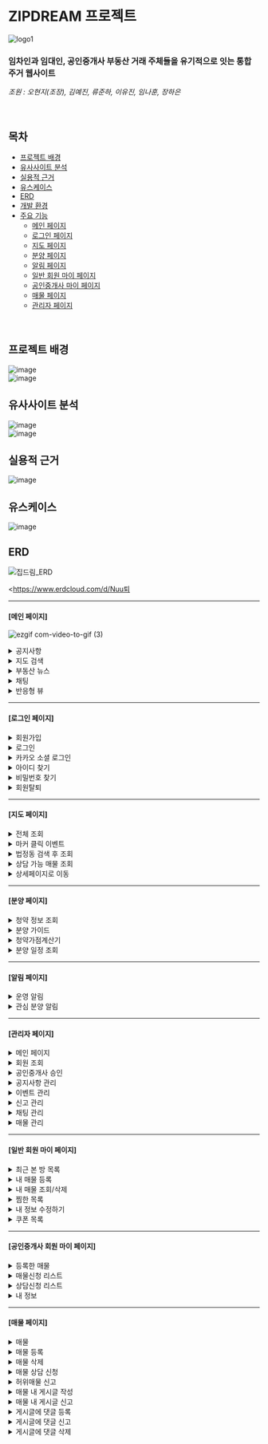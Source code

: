 # ZIPDREAM 프로젝트  

![logo1](https://github.com/ZIPDREAM-WORKSPACE/ZIPDREAM/assets/93081185/6dc09e7a-e755-46d9-aad4-f8ba983ed876)

### 임차인과 임대인, 공인중개사 부동산 거래 주체들을 유기적으로 잇는 통합 주거 웹사이트
*조원 : 오현지(조장), 김예진, 류준하, 이유진, 임나훈, 장하은*  
<br/><br/>

## 목차
* [프로젝트 배경](#프로젝트-배경)
* [유사사이트 분석](#유사사이트-분석)
* [실용적 근거](#실용적-근거)
* [유스케이스](#유스케이스)
* [ERD](#ERD)
* [개발 환경](#개발-환경)
* [주요 기능](#주요-기능)
  - [메인 페이지](#메인-페이지)
  - [로그인 페이지](#로그인-페이지)
  - [지도 페이지](#지도-페이지)
  - [분양 페이지](#분양-페이지)
  - [알림 페이지](#알림-페이지)
  - [일반 회원 마이 페이지](#일반-회원-마이-페이지)
  - [공인중개사 마이 페이지](#공인중개사-회원-마이-페이지)
  - [매물 페이지](#매물-페이지)
  - [관리자 페이지](#관리자-페이지)
<br/><br/><br/>
<h2>프로젝트 배경</h2>

![image](https://github.com/ZIPDREAM-WORKSPACE/ZIPDREAM/assets/93081185/1cfc2202-0ecc-4d6e-b8ed-b891680d91a1)
<br/>
![image](https://github.com/ZIPDREAM-WORKSPACE/ZIPDREAM/assets/93081185/57eb9ece-3a63-4be3-a065-01044d3629d8)
<br/>
<h2>유사사이트 분석</h2>

![image](https://github.com/ZIPDREAM-WORKSPACE/ZIPDREAM/assets/93081185/9c5ebf91-dece-4f5d-b97c-0887b2cabb06)
<br/>
![image](https://github.com/ZIPDREAM-WORKSPACE/ZIPDREAM/assets/93081185/0861fdb2-c5e9-4340-8657-c81747e6d1ec)
<br/>
<h2>실용적 근거</h2>      

![image](https://github.com/ZIPDREAM-WORKSPACE/ZIPDREAM/assets/93081185/ddd45e5a-01d7-4b13-ad9a-4738b4358841)
<br/>
<h2>유스케이스</h2>      

![image](https://github.com/ZIPDREAM-WORKSPACE/ZIPDREAM/assets/93081185/a0197155-e8e7-461d-b23b-bb418c438eba)
<br/>
<h2>ERD</h2>


![집드림_ERD](https://github.com/ZIPDREAM-WORKSPACE/ZIPDREAM/assets/93081185/4dae454c-850b-40f9-aa1e-5c097aa7b401)

<https://www.erdcloud.com/d/Nuu퇴</summary>
  <div markdown="1">
  </div>
</details>
<hr>

<h4>[메인 페이지]</h4>

![ezgif com-video-to-gif (3)](https://github.com/ZIPDREAM-WORKSPACE/ZIPDREAM/assets/117424784/8e95e913-99a6-493c-9450-2ac486bba588)

<details>
  <summary>공지사항</summary>
  <div markdown="1">
    
  ![ezgif com-video-to-gif (4)](https://github.com/ZIPDREAM-WORKSPACE/ZIPDREAM/assets/117424784/ddc961d6-1e08-4b58-9588-a34c8b798daa)

  </div>
</details>
<details>
  <summary>지도 검색</summary>
  <div markdown="1">
    
  ![ezgif com-video-to-gif (2)](https://github.com/ZIPDREAM-WORKSPACE/ZIPDREAM/assets/117424784/cc33eb24-ffae-4ea0-8a42-a68a302d1ac2)

  </div>
</details>
<details>
  <summary>부동산 뉴스</summary>
  <div markdown="1">
    
  ![ezgif com-video-to-gif (1)](https://github.com/ZIPDREAM-WORKSPACE/ZIPDREAM/assets/117424784/dd3b163e-ec8c-45cc-8522-39b168722806)

  </div>
</details>
<details>
  <summary>채팅</summary>
  <div markdown="1">
    
  ![chatting](https://github.com/ZIPDREAM-WORKSPACE/ZIPDREAM/assets/117424784/7a11bcde-bb31-4a42-be24-8eff0566355d)

  </div>
</details>
<details>
  <summary>반응형 뷰</summary>
  <div markdown="1">

![ezgif com-video-to-gif (5)](https://github.com/ZIPDREAM-WORKSPACE/ZIPDREAM/assets/117424784/c84953c0-da98-4888-8420-4ec1101a9e1d)
    
  </div>
</details>
<hr>

<h4>[로그인 페이지]</h4>
<details>
  <summary>회원가입</summary>
  <div markdown="1">
  </div>
</details>
<details>
  <summary>로그인</summary>
  <div markdown="1">
  </div>
</details>
<details>
  <summary>카카오 소셜 로그인</summary>
  <div markdown="1">
  </div>
</details>
<details>
  <summary>아이디 찾기</summary>
  <div markdown="1">
  </div>
</details>
<details>
  <summary>비밀번호 찾기</summary>
  <div markdown="1">
  </div>
</details>
<details>
  <summary>회원탈퇴</summary>
  <div markdown="1">
  </div>
</details>
<hr>

<h4>[지도 페이지]</h4>
<details>
  <summary>전체 조회</summary>
  <div markdown="1">

  ![1](https://github.com/ZIPDREAM-WORKSPACE/ZIPDREAM/assets/93081185/45b7d76c-dec6-4427-b0e9-7fe28c16ebf6)
  <br><br><br><br>
  ![image](https://github.com/ZIPDREAM-WORKSPACE/ZIPDREAM/assets/93081185/7d5439c5-1ae6-4324-b3f0-27b6fe6b14c7)

  </div>
</details>
<details>
  <summary>마커 클릭 이벤트</summary>
  <div markdown="1">
    
  ![2](https://github.com/ZIPDREAM-WORKSPACE/ZIPDREAM/assets/93081185/23dd9b7b-9f07-40f4-91f2-f8922f2aa10f)
  <br><br><br><br>
  ![3-1](https://github.com/ZIPDREAM-WORKSPACE/ZIPDREAM/assets/93081185/aec7b25d-27a1-48a8-bafd-aaf326016efa)
    
  </div>
</details>
<details>
  <summary>법정동 검색 후 조회</summary>
  <div markdown="1">
    
  ![법정동 검색](https://github.com/ZIPDREAM-WORKSPACE/ZIPDREAM/assets/93081185/09a6daf5-ad1a-4fd3-8fdf-c15d6a5b281d)

  </div>
</details>
<details>
  <summary>상담 가능 매물 조회</summary>
  <div markdown="1">
    
  ![4-1](https://github.com/ZIPDREAM-WORKSPACE/ZIPDREAM/assets/93081185/809c1dca-3a19-41ad-86d0-45c9aa6169dd)

  </div>
</details>
<details>
  <summary>상세페이지로 이동</summary>
  <div markdown="1">
  </div>
</details>

<hr>
<h4>[분양 페이지]</h4>
<details>
  <summary>청약 정보 조회</summary>
  <div markdown="1">
  
  ![분양-청약정보](https://github.com/ZIPDREAM-WORKSPACE/ZIPDREAM/assets/117423276/5e47ef76-e900-4b2f-b20f-4a1b6f7579e4)
  
  </div>
</details>
<details>
  <summary>분양 가이드</summary>
  <div markdown="1">
    
  ![분양-분양가이드](https://github.com/ZIPDREAM-WORKSPACE/ZIPDREAM/assets/117423276/324a837f-e681-45c0-a146-56b8dcca935c)
  
  </div>
</details>
<details>
  <summary>청약가점계산기</summary>
  <div markdown="1">
  
  ![분양-청약가점계산기](https://github.com/ZIPDREAM-WORKSPACE/ZIPDREAM/assets/117423276/1049ed8b-1cee-4432-9b34-292296e7ed3d)

  </div>
</details>
<details>
  <summary>분양 일정 조회</summary>
  <div markdown="1">

  ![분양-분양일정](https://github.com/ZIPDREAM-WORKSPACE/ZIPDREAM/assets/117423276/0147d39d-5957-43e7-b607-5d93bb53acf9)

    
  </div>
</details>

<hr>
<h4>[알림 페이지]</h4>
<details>
  <summary>운영 알림</summary>
  <div markdown="1">

![ezgif com-video-to-gif (6)](https://github.com/ZIPDREAM-WORKSPACE/ZIPDREAM/assets/117424784/1d55b6a2-388d-41d6-ad2f-72317745626e)

  </div>
</details>
<details>
  <summary>관심 분양 알림</summary>
  <div markdown="1">

![ezgif com-video-to-gif (7)](https://github.com/ZIPDREAM-WORKSPACE/ZIPDREAM/assets/117424784/ab8b645f-663a-4385-a047-f55c60306670)

  </div>
</details>

<hr>
<h4>[관리자 페이지]</h4>
<details>
  <summary>메인 페이지</summary>
  <div markdown="1">
    
  ![ezgif com-video-to-gif](https://github.com/ZIPDREAM-WORKSPACE/ZIPDREAM/assets/117423310/0c223b29-a853-4eb3-acaa-a567e3b2fa67)
  
  </div>
  </details>
  <details>
  <summary>회원 조회</summary>
  <div markdown="1">

![ezgif com-gif-maker](https://github.com/ZIPDREAM-WORKSPACE/ZIPDREAM/assets/117423310/bcf138a3-61ed-48c2-b0a3-809eefd0844a)
    
  </div>
  </details>
  <details>
  <summary>공인중개사 승인</summary>
  <div markdown="1">

![ezgif com-video-to-gif](https://github.com/ZIPDREAM-WORKSPACE/ZIPDREAM/assets/117423310/bef76c3e-3562-40ef-a52f-aa3564e0fa33)
    
  </div>
  </details>
  <details>
 <summary>공지사항 관리</summary>
  <div markdown="1">

![ezgif com-video-to-gif](https://github.com/ZIPDREAM-WORKSPACE/ZIPDREAM/assets/117423310/cca323ec-1d5f-48a9-8a8f-b60303d87466)

  </div>
  </details>
  <details>
  <summary>이벤트 관리</summary>
  <div markdown="1">

![ezgif com-video-to-gif](https://github.com/ZIPDREAM-WORKSPACE/ZIPDREAM/assets/117423310/d087a5d9-7838-4c84-8194-5cb74e90d0fd)

  </div>
  </details>
  <details>
  <summary>신고 관리</summary>
  <div markdown="1">

![ezgif com-video-to-gif](https://github.com/ZIPDREAM-WORKSPACE/ZIPDREAM/assets/117423310/c55cf46f-9394-43a4-924c-c044d67d9958)

  </div>
  </details>
  <details>
  <summary>채팅 관리</summary>
  <div markdown="1">

![ezgif com-video-to-gif (2)](https://github.com/ZIPDREAM-WORKSPACE/ZIPDREAM/assets/117423310/e0c3dd69-047e-4fd8-8211-88beb54cb969)
    
  </div>
  </details>
  <details>
  <summary>매물 관리</summary>
  <div markdown="1">

![ezgif com-video-to-gif](https://github.com/ZIPDREAM-WORKSPACE/ZIPDREAM/assets/117423310/e20569e5-1fd4-44c7-8ed8-6471bbbc1e5b)


  </div>
</details>
<hr>
<h4>[일반 회원 마이 페이지]</h4>
<details>
  <summary>최근 본 방 목록</summary>
  <div markdown="1">

  ![마이페이지-최근본방](https://github.com/ZIPDREAM-WORKSPACE/ZIPDREAM/assets/117423276/3a0658c0-2b78-400b-8f89-a62f180fca38)

  
  </div>
</details>
<details>
  <summary>내 매물 등록</summary>
  <div markdown="1">
  
  ![마이페이지-방내놓기](https://github.com/ZIPDREAM-WORKSPACE/ZIPDREAM/assets/117423276/b01ad59a-3a2f-432d-aaab-416efff1b65e)
  
  </div>
</details>
<details>
  <summary>내 매물 조회/삭제</summary>
  <div markdown="1">

  ![마이페이지-내매물목록](https://github.com/ZIPDREAM-WORKSPACE/ZIPDREAM/assets/117423276/59ca10af-9650-4e89-a119-aa72e9c253f0)
  
  </div>
</details>
<details>
  <summary>찜한 목록</summary>
  <div markdown="1">

  ![마이페이지-찜목록](https://github.com/ZIPDREAM-WORKSPACE/ZIPDREAM/assets/117423276/d36abc1b-5fb9-431c-8022-d27c2135c149)
  
  </div>
</details>
<details>
  <summary>내 정보 수정하기</summary>
  <div markdown="1">

  ![마이페이지-내정보수정](https://github.com/ZIPDREAM-WORKSPACE/ZIPDREAM/assets/117423276/8d28514d-0f0f-4454-b98f-4ea09b6e4461)
    
  </div>
</details>
<details>
  <summary>쿠폰 목록</summary>
  <div markdown="1">

  ![마이페이지-쿠폰함](https://github.com/ZIPDREAM-WORKSPACE/ZIPDREAM/assets/117423276/1f0e3a7e-b82a-4949-a62c-5cd3d9d2d22d)
    
  </div>
</details>


<hr>
<h4>[공인중개사 회원 마이 페이지]</h4>
<details>
  <summary>등록한 매물</summary>
  <div markdown="1">

![ezgif com-video-to-gif (11)](https://github.com/ZIPDREAM-WORKSPACE/ZIPDREAM/assets/117424784/d2515f0b-0031-4a9d-a807-aa04868ad737)

  
  </div>
</details>
<details>
  <summary>매물신청 리스트</summary>
  <div markdown="1">

![ezgif com-video-to-gif (9)](https://github.com/ZIPDREAM-WORKSPACE/ZIPDREAM/assets/117424784/aa229c9b-835a-4807-bb6c-cc6a38240460)

    
  </div>
</details>
<details>
  <summary>상담신청 리스트</summary>
  <div markdown="1">

![ezgif com-video-to-gif (10)](https://github.com/ZIPDREAM-WORKSPACE/ZIPDREAM/assets/117424784/27f7a26b-e4c0-4089-b3b4-0578fe6c7a13)

    
  </div>
</details>
<details>
  <summary>내 정보</summary>
  <div markdown="1">

![ezgif com-video-to-gif (8)](https://github.com/ZIPDREAM-WORKSPACE/ZIPDREAM/assets/117424784/a51ead6f-88a1-4bc2-a7d6-e0738bc4a379)

    
  </div>
</details>

<hr>
<h4>[매물 페이지]</h4>
<details>
  <summary>매물</summary>
  <div markdown="1">
    영상 들어갈 자리
  </div>
  </details>
  <details>
  <summary>매물 등록</summary>
  <div markdown="1">
  </div>
  </details>
  <details>
  <summary>매물 삭제</summary>
  <div markdown="1">
  </div>
  </details>
  <details>
  <summary>매물 상담 신청</summary>
  <div markdown="1">
  </div>
  </details>
  <details>
  <summary>허위매물 신고</summary>
  <div markdown="1">
  </div>
  </details>
  <details>
  <summary>매물 내 게시글 작성</summary>
  <div markdown="1">
  </div>
  </details>
  <details>
  <summary>매물 내 게시글 신고</summary>
  <div markdown="1">
  </div>
  </details>
  <details>
  <summary>게시글에 댓글 등록</summary>
  <div markdown="1">
  </div>
  </details>
  <details>
  <summary>게시글에 댓글 신고</summary>
  <div markdown="1">
  </div>
  </details>
  <details>
  <summary>게시글에 댓글 삭제</summary>
  <div markdown="1">
  </div>
  </details>

<br/>


